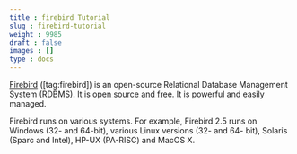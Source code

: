 ```yaml
---
title : firebird Tutorial
slug : firebird-tutorial
weight : 9985
draft : false
images : []
type : docs
---
```


[Firebird][1] ([tag:firebird]) is an open-source Relational Database Management System (RDBMS). It is [open source and free][2]. It is powerful and easily managed.

Firebird runs on various systems. For example, Firebird 2.5 runs on Windows (32- and 64-bit), various Linux versions (32- and 64- bit), Solaris (Sparc and Intel), HP-UX (PA-RISC) and MacOS X.

  [1]: http://www.firebirdsql.org
  [2]: http://www.firebirdsql.org/en/about-firebird/


